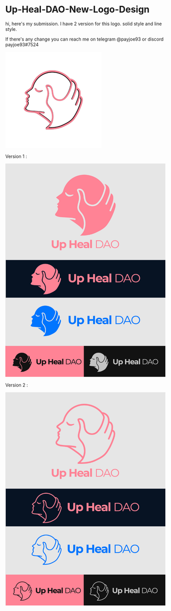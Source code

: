 # Up-Heal-DAO-New-Logo-Design

hi, here's my submission. I have 2 version for this logo. solid style and line style.

If there's any change you can reach me on telegram @payjoe93 or discord payjoe93#7524

<img width="300" src="https://github.com/payjoe93/Up-Heal-DAO-New-Logo-Design/blob/main/uphealdao2.png">

Version 1 :

<img width="500" src="https://github.com/payjoe93/Up-Heal-DAO-New-Logo-Design/blob/main/UpHealDAO-logo-v1-preview.jpg">


Version 2 :

<img width="500" src="https://github.com/payjoe93/Up-Heal-DAO-New-Logo-Design/blob/main/UpHealDAO-logo-v2-preview.jpg">



